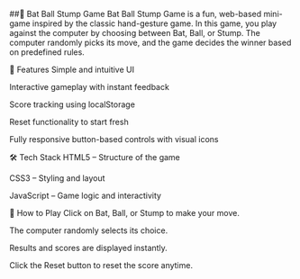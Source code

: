 ##🏏 Bat Ball Stump Game
Bat Ball Stump Game is a fun, web-based mini-game inspired by the classic hand-gesture game. In this game, you play against the computer by choosing between Bat, Ball, or Stump. The computer randomly picks its move, and the game decides the winner based on predefined rules.

🎯 Features
Simple and intuitive UI

Interactive gameplay with instant feedback

Score tracking using localStorage

Reset functionality to start fresh

Fully responsive button-based controls with visual icons

🛠️ Tech Stack
HTML5 – Structure of the game

CSS3 – Styling and layout

JavaScript – Game logic and interactivity

🚀 How to Play
Click on Bat, Ball, or Stump to make your move.

The computer randomly selects its choice.

Results and scores are displayed instantly.

Click the Reset button to reset the score anytime.

